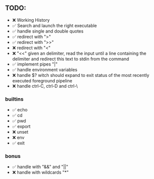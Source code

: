 ## TODO:

-   ❌ Working History
-   ✅ Search and launch the right executable
-   ✅ handle single and double quotes
-   ✅ redirect with ">"
-   ✅ redirect with ">>"
-   ❌ redirect with "<"
-   ❌ "<<" given an delimiter, read the input until a line containing the delimiter and redirect this text to stdin from the command
-   ✅ implement pipes "|"
-   ✅ handle environment variables
-   ❌ handle $? witch should expand to exit status of the most recently executed foreground pipeline
-   ❌ handle ctrl-C, ctrl-D and ctrl-\

### builtins

-   ✅ echo
-   ✅ cd
-   ✅ pwd
-   ✅ export
-   ❌ unset
-   ❌ env
-   ✅ exit

### bonus

-   ✅ handle with "&&" and "||"
-   ❌ handle with wildcards "\*"
